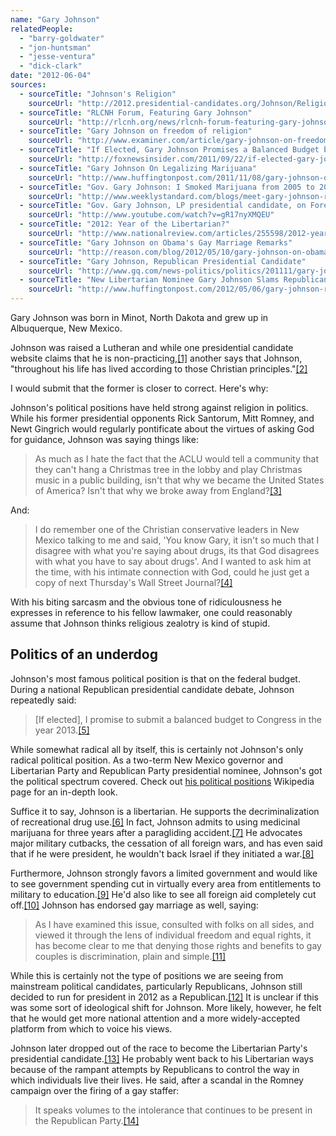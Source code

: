 ```yaml
---
name: "Gary Johnson"
relatedPeople:
  - "barry-goldwater"
  - "jon-huntsman"
  - "jesse-ventura"
  - "dick-clark"
date: "2012-06-04"
sources:
  - sourceTitle: "Johnson's Religion"
    sourceUrl: "http://2012.presidential-candidates.org/Johnson/Religion.php"
  - sourceTitle: "RLCNH Forum, Featuring Gary Johnson"
    sourceUrl: "http://rlcnh.org/news/rlcnh-forum-featuring-gary-johnson/"
  - sourceTitle: "Gary Johnson on freedom of religion"
    sourceUrl: "http://www.examiner.com/article/gary-johnson-on-freedom-of-religion"
  - sourceTitle: "If Elected, Gary Johnson Promises a Balanced Budget by 2013"
    sourceUrl: "http://foxnewsinsider.com/2011/09/22/if-elected-gary-johnson-promises-a-balanced-budget-by-2013/"
  - sourceTitle: "Gary Johnson On Legalizing Marijuana"
    sourceUrl: "http://www.huffingtonpost.com/2011/11/08/gary-johnson-on-legalizing-marijuana_n_1082533.html"
  - sourceTitle: "Gov. Gary Johnson: I Smoked Marijuana from 2005 to 2008"
    sourceUrl: "http://www.weeklystandard.com/blogs/meet-gary-johnson-ron-paul-2012_520775.html"
  - sourceTitle: "Gov. Gary Johnson, LP presidential candidate, on Foreign Policy"
    sourceUrl: "http://www.youtube.com/watch?v=gR17nyXMQEU"
  - sourceTitle: "2012: Year of the Libertarian?"
    sourceUrl: "http://www.nationalreview.com/articles/255598/2012-year-libertarian-brian-bolduc"
  - sourceTitle: "Gary Johnson on Obama's Gay Marriage Remarks"
    sourceUrl: "http://reason.com/blog/2012/05/10/gary-johnson-on-obamas-gay-marriage-rema"
  - sourceTitle: "Gary Johnson, Republican Presidential Candidate"
    sourceUrl: "http://www.gq.com/news-politics/politics/201111/gary-johnson-republican-candidate-debate-interview"
  - sourceTitle: "New Libertarian Nominee Gary Johnson Slams Republicans For Gay Staffer Flap"
    sourceUrl: "http://www.huffingtonpost.com/2012/05/06/gary-johnson-republicans-gay-staffer-flap_n_1490762.html"
---
```


Gary Johnson was born in Minot, North Dakota and grew up in Albuquerque, New Mexico.

Johnson was raised a Lutheran and while one presidential candidate website claims that he is non-practicing,<a class="source-citation" href="#http://2012.presidential-candidates.org/Johnson/Religion.php" title="Johnson&apos;s Religion">[1]</a> another says that Johnson, "throughout his life has lived according to those Christian principles."<a class="source-citation" href="#http://rlcnh.org/news/rlcnh-forum-featuring-gary-johnson/" title="RLCNH Forum, Featuring Gary Johnson">[2]</a>

I would submit that the former is closer to correct. Here's why:

Johnson's political positions have held strong against religion in politics. While his former presidential opponents Rick Santorum, Mitt Romney, and Newt Gingrich would regularly pontificate about the virtues of asking God for guidance, Johnson was saying things like:

>As much as I hate the fact that the ACLU would tell a community that they can't hang a Christmas tree in the lobby and play Christmas music in a public building, isn't that why we became the United States of America? Isn't that why we broke away from England?<a class="source-citation" href="#http://www.examiner.com/article/gary-johnson-on-freedom-of-religion" title="Gary Johnson on freedom of religion">[3]</a>

And:

>I do remember one of the Christian conservative leaders in New Mexico talking to me and said, 'You know Gary, it isn't so much that I disagree with what you're saying about drugs, its that God disagrees with what you have to say about drugs'. And I wanted to ask him at the time, with his intimate connection with God, could he just get a copy of next Thursday's Wall Street Journal?<a class="source-citation" href="#http://www.examiner.com/article/gary-johnson-on-freedom-of-religion" title="Gary Johnson on freedom of religion">[4]</a>

With his biting sarcasm and the obvious tone of ridiculousness he expresses in reference to his fellow lawmaker, one could reasonably assume that Johnson thinks religious zealotry is kind of stupid.


## Politics of an underdog

Johnson's most famous political position is that on the federal budget. During a national Republican presidential candidate debate, Johnson repeatedly said:

>[If elected], I promise to submit a balanced budget to Congress in the year 2013.<a class="source-citation" href="#http://foxnewsinsider.com/2011/09/22/if-elected-gary-johnson-promises-a-balanced-budget-by-2013/" title="If Elected, Gary Johnson Promises a Balanced Budget by 2013">[5]</a>

While somewhat radical all by itself, this is certainly not Johnson's only radical political position. As a two-term New Mexico governor and Libertarian Party and Republican Party presidential nominee, Johnson's got the political spectrum covered. Check out [his political positions](http://en.wikipedia.org/wiki/Political_positions_of_Gary_Johnson) Wikipedia page for an in-depth look.

Suffice it to say, Johnson is a libertarian. He supports the decriminalization of recreational drug use.<a class="source-citation" href="#http://www.huffingtonpost.com/2011/11/08/gary-johnson-on-legalizing-marijuana_n_1082533.html" title="Gary Johnson On Legalizing Marijuana">[6]</a> In fact, Johnson admits to using medicinal marijuana for three years after a paragliding accident.<a class="source-citation" href="#http://www.weeklystandard.com/blogs/meet-gary-johnson-ron-paul-2012_520775.html" title="Gov. Gary Johnson: I Smoked Marijuana from 2005 to 2008">[7]</a> He advocates major military cutbacks, the cessation of all foreign wars, and has even said that if he were president, he wouldn't back Israel if they initiated a war.<a class="source-citation" href="#http://www.youtube.com/watch?v=gR17nyXMQEU" title="Gov. Gary Johnson, LP presidential candidate, on Foreign Policy">[8]</a>

Furthermore, Johnson strongly favors a limited government and would like to see government spending cut in virtually every area from entitlements to military to education.<a class="source-citation" href="#http://www.nationalreview.com/articles/255598/2012-year-libertarian-brian-bolduc" title="2012: Year of the Libertarian?">[9]</a> He'd also like to see all foreign aid completely cut off.<a class="source-citation" href="#http://www.youtube.com/watch?v=gR17nyXMQEU" title="Gov. Gary Johnson, LP presidential candidate, on Foreign Policy">[10]</a> Johnson has endorsed gay marriage as well, saying:

>As I have examined this issue, consulted with folks on all sides, and viewed it through the lens of individual freedom and equal rights, it has become clear to me that denying those rights and benefits to gay couples is discrimination, plain and simple.<a class="source-citation" href="#http://reason.com/blog/2012/05/10/gary-johnson-on-obamas-gay-marriage-rema" title="Gary Johnson on Obama&apos;s Gay Marriage Remarks">[11]</a>

While this is certainly not the type of positions we are seeing from mainstream political candidates, particularly Republicans, Johnson still decided to run for president in 2012 as a Republican.<a class="source-citation" href="#http://www.gq.com/news-politics/politics/201111/gary-johnson-republican-candidate-debate-interview" title="Gary Johnson, Republican Presidential Candidate">[12]</a> It is unclear if this was some sort of ideological shift for Johnson. More likely, however, he felt that he would get more national attention and a more widely-accepted platform from which to voice his views.

Johnson later dropped out of the race to become the Libertarian Party's presidential candidate.<a class="source-citation" href="#http://www.huffingtonpost.com/2012/05/06/gary-johnson-republicans-gay-staffer-flap_n_1490762.html" title="New Libertarian Nominee Gary Johnson Slams Republicans For Gay Staffer Flap">[13]</a> He probably went back to his Libertarian ways because of the rampant attempts by Republicans to control the way in which individuals live their lives. He said, after a scandal in the Romney campaign over the firing of a gay staffer:

>It speaks volumes to the intolerance that continues to be present in the Republican Party.<a class="source-citation" href="#http://www.huffingtonpost.com/2012/05/06/gary-johnson-republicans-gay-staffer-flap_n_1490762.html" title="New Libertarian Nominee Gary Johnson Slams Republicans For Gay Staffer Flap">[14]</a>